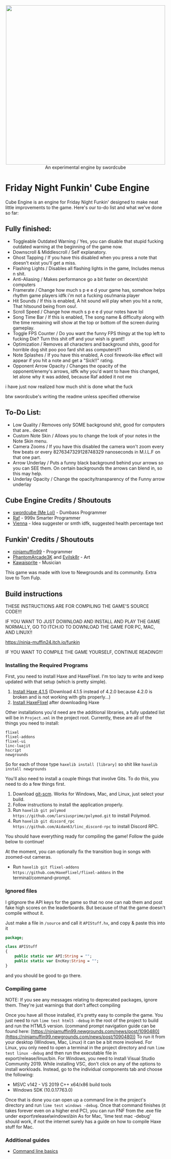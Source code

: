 <div align="center"> <img src="https://github.com/swordcube/funkin-cubeengine/blob/main/art/stupid%20shit/cube%20engine%20logo.png" height=500 width=500 align="center"></div>
<div align="center">An experimental engine by swordcube</div>

# Friday Night Funkin' Cube Engine

Cube Engine is an engine for Friday Night Funkin' designed to make neat little improvements to the game. Here's our to-do list and what we've done so far:

## Fully finished:
- Toggleable Outdated Warning / Yes, you can disable that stupid fucking outdated warning at the beginning of the game now.
- Downscroll & Middlescroll / Self explanatory.
- Ghost Tapping / If you have this disabled when you press a note that doesn't exist you'll get a miss.
- Flashing Lights / Disables all flashing lights in the game, Includes menus n shit.
- Anti-Aliasing / Makes performance go a bit faster on decent/shit computers
- Framerate / Change how much s p e e d your game has, somehow helps rhythm game players idfk i'm not a fucking osu!mania player
- Hit Sounds / If this is enabled, A hit sound will play when you hit a note, That hitsound being from osu!.
- Scroll Speed / Change how much s p e e d your notes have lol
- Song Time Bar / If this is enabled, The song name & difficulty along with the time remaining will show at the top or bottom of the screen during gameplay.
- Toggle FPS Counter / Do you want the funny FPS thingy at the top left to fucking Die? Turn this shit off and your wish is grant!!
- Optimization / Removes all characters and background shits, good for horrible dog shit poo poo fard shit ass computers!!1
- Note Splashes / If you have this enabled, A cool firework-like effect will appear if you hit a note and get a "Sick!!" rating.
- Opponent Arrow Opacity / Changes the opacity of the opponent/enemy's arrows, idfk why you'd want to have this changed, let alone why it was added, because Raf added it not me

i have just now realized how much shit is done what the fuck

btw swordcube's writing the readme unless specified otherwise

## To-Do List:
- Low Quality / Removes only SOME background shit, good for computers that are.. decent
- Custom Note Skin / Allows you to change the look of your notes in the Note Skin menu.
- Camera Zooms / If you have this disabled the camera won't zoom every few beats or every 8276347329128748329 nanoseconds in M.I.L.F on that one part.
- Arrow Underlay / Puts a funny black background behind your arrows so you can SEE them. On certain backgrounds the arrows can blend in, so this may help.
- Underlay Opacity / Change the opacity/transparency of the Funny arrow underlay

## Cube Engine Credits / Shoutouts
- [swordcube (Me Lol)](https://twitter.com/swordcube) - Dumbass Programmer
- [Raf](https://github.com/RafaelGiacom) - 999x Smarter Programmer
- [Vienna](https://twitter.com/MarcyRoseX) - Idea suggester or smth idfk, suggested health percentage text

## Funkin' Credits / Shoutouts

- [ninjamuffin99](https://twitter.com/ninja_muffin99) - Programmer
- [PhantomArcade3K](https://twitter.com/phantomarcade3k) and [Evilsk8r](https://twitter.com/evilsk8r) - Art
- [Kawaisprite](https://twitter.com/kawaisprite) - Musician

This game was made with love to Newgrounds and its community. Extra love to Tom Fulp.

## Build instructions

THESE INSTRUCTIONS ARE FOR COMPILING THE GAME'S SOURCE CODE!!!

IF YOU WANT TO JUST DOWNLOAD AND INSTALL AND PLAY THE GAME NORMALLY, GO TO ITCH.IO TO DOWNLOAD THE GAME FOR PC, MAC, AND LINUX!!

https://ninja-muffin24.itch.io/funkin

IF YOU WANT TO COMPILE THE GAME YOURSELF, CONTINUE READING!!!

### Installing the Required Programs

First, you need to install Haxe and HaxeFlixel. I'm too lazy to write and keep updated with that setup (which is pretty simple). 
1. [Install Haxe 4.1.5](https://haxe.org/download/version/4.1.5/) (Download 4.1.5 instead of 4.2.0 because 4.2.0 is broken and is not working with gits properly...)
2. [Install HaxeFlixel](https://haxeflixel.com/documentation/install-haxeflixel/) after downloading Haxe

Other installations you'd need are the additional libraries, a fully updated list will be in `Project.xml` in the project root. Currently, these are all of the things you need to install:
```
flixel
flixel-addons
flixel-ui
linc-luajit
hscript
newgrounds
```
So for each of those type `haxelib install [library]` so shit like `haxelib install newgrounds`

You'll also need to install a couple things that involve Gits. To do this, you need to do a few things first.
1. Download [git-scm](https://git-scm.com/downloads). Works for Windows, Mac, and Linux, just select your build.
2. Follow instructions to install the application properly.
3. Run `haxelib git polymod https://github.com/larsiusprime/polymod.git` to install Polymod.
4. Run `haxelib git discord_rpc https://github.com/Aidan63/linc_discord-rpc` to install Discord RPC.

You should have everything ready for compiling the game! Follow the guide below to continue!

At the moment, you can optionally fix the transition bug in songs with zoomed-out cameras.
- Run `haxelib git flixel-addons https://github.com/HaxeFlixel/flixel-addons` in the terminal/command-prompt.

### Ignored files

I gitignore the API keys for the game so that no one can nab them and post fake high scores on the leaderboards. But because of that the game
doesn't compile without it.

Just make a file in `/source` and call it `APIStuff.hx`, and copy & paste this into it

```haxe
package;

class APIStuff
{
	public static var API:String = "";
	public static var EncKey:String = "";
}

```

and you should be good to go there.

### Compiling game
NOTE: If you see any messages relating to deprecated packages, ignore them. They're just warnings that don't affect compiling

Once you have all those installed, it's pretty easy to compile the game. You just need to run `lime test html5 -debug` in the root of the project to build and run the HTML5 version. (command prompt navigation guide can be found here: [https://ninjamuffin99.newgrounds.com/news/post/1090480](https://ninjamuffin99.newgrounds.com/news/post/1090480))
To run it from your desktop (Windows, Mac, Linux) it can be a bit more involved. For Linux, you only need to open a terminal in the project directory and run `lime test linux -debug` and then run the executable file in export/release/linux/bin. For Windows, you need to install Visual Studio Community 2019. While installing VSC, don't click on any of the options to install workloads. Instead, go to the individual components tab and choose the following:
* MSVC v142 - VS 2019 C++ x64/x86 build tools
* Windows SDK (10.0.17763.0)

Once that is done you can open up a command line in the project's directory and run `lime test windows -debug`. Once that command finishes (it takes forever even on a higher end PC), you can run FNF from the .exe file under export\release\windows\bin
As for Mac, 'lime test mac -debug' should work, if not the internet surely has a guide on how to compile Haxe stuff for Mac.

### Additional guides

- [Command line basics](https://ninjamuffin99.newgrounds.com/news/post/1090480)
